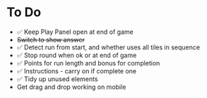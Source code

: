 To Do
=====

- ✅ Keep Play Panel open at end of game
- ~~Switch to show answer~~
- ✅ Detect run from start, and whether uses all tiles in sequence
- ✅ Stop round when ok or at end of game
- ✅ Points for run length and bonus for completion
- ✅ Instructions - carry on if complete one
- ✅ Tidy up unused elements
- Get drag and drop working on mobile